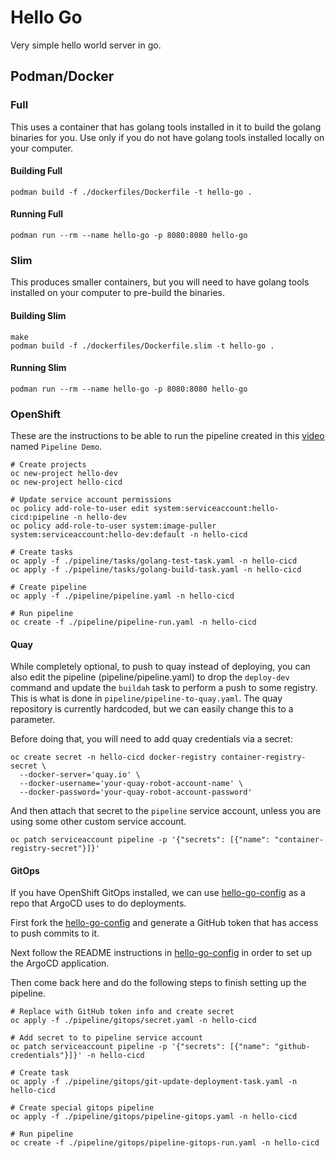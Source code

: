 # Hello Go

Very simple hello world server in go.

## Podman/Docker

### Full

This uses a container that has golang tools installed in it to build the golang
binaries for you.  Use only if you do not have golang tools installed locally
on your computer.

#### Building Full

```shell
podman build -f ./dockerfiles/Dockerfile -t hello-go .
```

#### Running Full

```shell
podman run --rm --name hello-go -p 8080:8080 hello-go
```

### Slim

This produces smaller containers, but you will need to have golang tools
installed on your computer to pre-build the binaries.

#### Building Slim

```shell
make
podman build -f ./dockerfiles/Dockerfile.slim -t hello-go .
```

#### Running Slim

```shell
podman run --rm --name hello-go -p 8080:8080 hello-go
```

### OpenShift

These are the instructions to be able to run the pipeline created in this
[video](https://people.redhat.com/~jkeam/#/pipelines) named `Pipeline Demo`.

```shell
# Create projects
oc new-project hello-dev
oc new-project hello-cicd

# Update service account permissions
oc policy add-role-to-user edit system:serviceaccount:hello-cicd:pipeline -n hello-dev
oc policy add-role-to-user system:image-puller system:serviceaccount:hello-dev:default -n hello-cicd

# Create tasks
oc apply -f ./pipeline/tasks/golang-test-task.yaml -n hello-cicd
oc apply -f ./pipeline/tasks/golang-build-task.yaml -n hello-cicd

# Create pipeline
oc apply -f ./pipeline/pipeline.yaml -n hello-cicd

# Run pipeline
oc create -f ./pipeline/pipeline-run.yaml -n hello-cicd
```

#### Quay

While completely optional, to push to quay instead of deploying, you can also edit the pipeline
(pipeline/pipeline.yaml) to drop the `deploy-dev` command and update the `buildah`
task to perform a push to some registry.  This is what is done in
`pipeline/pipeline-to-quay.yaml`.  The quay repository is currently hardcoded,
but we can easily change this to a parameter.

Before doing that, you will need to add quay credentials via a secret:

```shell
oc create secret -n hello-cicd docker-registry container-registry-secret \
  --docker-server='quay.io' \
  --docker-username='your-quay-robot-account-name' \
  --docker-password='your-quay-robot-account-password'
```

And then attach that secret to the `pipeline` service account, unless you are
using some other custom service account.

```shell
oc patch serviceaccount pipeline -p '{"secrets": [{"name": "container-registry-secret"}]}'
```

#### GitOps

If you have OpenShift GitOps installed, we can use [hello-go-config](https://github.com/jkeam/hello-go-config) as a repo that ArgoCD uses to do deployments.

First fork the [hello-go-config](https://github.com/jkeam/hello-go-config) and generate a GitHub token that has access to push commits to it.

Next follow the README instructions in [hello-go-config](https://github.com/jkeam/hello-go-config) in order to set up the ArgoCD application.

Then come back here and do the following steps to finish setting up the pipeline.

```shell
# Replace with GitHub token info and create secret
oc apply -f ./pipeline/gitops/secret.yaml -n hello-cicd

# Add secret to to pipeline service account
oc patch serviceaccount pipeline -p '{"secrets": [{"name": "github-credentials"}]}' -n hello-cicd

# Create task
oc apply -f ./pipeline/gitops/git-update-deployment-task.yaml -n hello-cicd

# Create special gitops pipeline
oc apply -f ./pipeline/gitops/pipeline-gitops.yaml -n hello-cicd

# Run pipeline
oc create -f ./pipeline/gitops/pipeline-gitops-run.yaml -n hello-cicd
```
